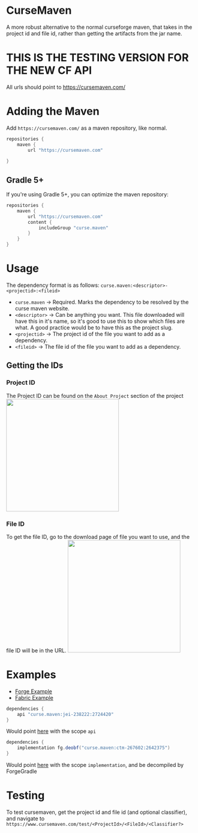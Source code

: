 # CurseMaven
A more robust alternative to the normal curseforge maven, that takes in the project id and file id, rather than getting the artifacts from the jar name.

# THIS IS THE TESTING VERSION FOR THE NEW CF API
All urls should point to https://cursemaven.com/

# Adding the Maven
Add `https://cursemaven.com/` as a maven repository, like normal.
```gradle
repositories {
    maven {
        url "https://cursemaven.com"
    
}
```
## Gradle 5+
If you're using Gradle 5+, you can optimize the maven repository:
```gradle
repositories {
    maven {
        url "https://cursemaven.com"
        content {
            includeGroup "curse.maven"
        }
    }
}
```
# Usage
The dependency format is as follows: `curse.maven:<descriptor>-<projectid>:<fileid>`
 - `curse.maven` -> Required. Marks the dependency to be resolved by the curse maven website.
 - `<descriptor>` -> Can be anything you want. This file downloaded will have this in it's name, so it's good to use this to show which files are what. A good practice would be to have this as the project slug.
 - `<projectid>` -> The project id of the file you want to add as a dependency.
 - `<fileid>` -> The file id of the file you want to add as a dependency.

## Getting the IDs
### Project ID
The Project ID can be found on the `About Project` section of the project
<img height="300px" src="https://www.cursemaven.com/projectid.png">

### File ID
To get the file ID, go to the download page of file you want to use, and the file ID will be in the URL.
<img height="300px" src="https://www.cursemaven.com/fileid.png">

# Examples
 - [Forge Example](https://www.cursemaven.com/forge)
 - [Fabric Example](https://www.cursemaven.com/fabric)
 
```gradle
dependencies {
    api "curse.maven:jei-238222:2724420"
}
```
Would point [here](https://www.curseforge.com/minecraft/mc-mods/ctm/files/2642375) with the scope `api`     

```gradle
dependencies {
    implementation fg.deobf("curse.maven:ctm-267602:2642375")
}
```
Would point [here](https://www.curseforge.com/minecraft/mc-mods/ctm/files/2642375) with the scope `implementation`, and be decompiled by ForgeGradle


# Testing
To test cursemaven, get the project id and file id (and optional classifier), and navigate to `https://www.cursemaven.com/test/<ProjectId>/<FileId>/<Classifier?>`
